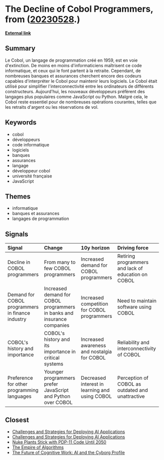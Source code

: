 # __The Decline of Cobol Programmers__, from ([20230528](https://kghosh.substack.com/p/20230528).)

__[External link](https://www.lemonde.fr/economie/article/2023/05/23/informatique-le-secteur-bancaire-manque-de-specialistes-du-cobol_6174417_3234.html)__



## Summary

Le Cobol, un langage de programmation créé en 1959, est en voie d'extinction. De moins en moins d'informaticiens maîtrisent ce code informatique, et ceux qui le font partent à la retraite. Cependant, de nombreuses banques et assurances cherchent encore des codeurs capables d'interpréter le Cobol pour maintenir leurs logiciels. Le Cobol était utilisé pour simplifier l'interconnectivité entre les ordinateurs de différents constructeurs. Aujourd'hui, les nouveaux développeurs préfèrent des langages plus populaires comme JavaScript ou Python. Malgré cela, le Cobol reste essentiel pour de nombreuses opérations courantes, telles que les retraits d'argent ou les réservations de vol.

## Keywords

* cobol
* développeurs
* code informatique
* logiciels
* banques
* assurances
* langage
* développeur cobol
* université française
* JavaScript

## Themes

* informatique
* banques et assurances
* langages de programmation

## Signals

| Signal                                           | Change                                                                  | 10y horizon                                    | Driving force                                       |
|:-------------------------------------------------|:------------------------------------------------------------------------|:-----------------------------------------------|:----------------------------------------------------|
| Decline in COBOL programmers                     | From many to few COBOL programmers                                      | Increased demand for COBOL programmers         | Retiring programmers and lack of education on COBOL |
| Demand for COBOL programmers in finance industry | Increased demand for COBOL programmers in banks and insurance companies | Increased competition for COBOL programmers    | Need to maintain software using COBOL               |
| COBOL's history and importance                   | COBOL's history and its importance in critical systems                  | Increased awareness and nostalgia for COBOL    | Reliability and interconnectivity of COBOL          |
| Preference for other programming languages       | Younger programmers prefer JavaScript and Python over COBOL             | Decreased interest in learning and using COBOL | Perception of COBOL as outdated and unattractive    |

## Closest

* [Challenges and Strategies for Deploying AI Applications](fe81654aa903a1ab97c02a31eabbe6df)
* [Challenges and Strategies for Deploying AI Applications](5491d4a9248c9b6f44f91fa0c4f04c73)
* [Nuke Plants Stick with PDP-11 Code Until 2050](5939406bb00700661103e9480fb00613)
* [The Empire of Algorithms](66a565fc044628033513341c68937b63)
* [The Future of Cognitive Work: AI and the Cyborg Profile](a54883b1db1c3c4f1b212b77117f3f8c)